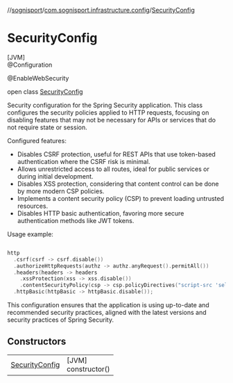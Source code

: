 //[sognisport](../../../index.md)/[com.sognisport.infrastructure.config](../index.md)/[SecurityConfig](index.md)

# SecurityConfig

[JVM]\
@Configuration

@EnableWebSecurity

open class [SecurityConfig](index.md)

Security configuration for the Spring Security application. This class configures the security policies applied to HTTP requests, focusing on disabling features that may not be necessary for APIs or services that do not require state or session. 

Configured features:

- Disables CSRF protection, useful for REST APIs that use token-based authentication where the CSRF risk is minimal.
- Allows unrestricted access to all routes, ideal for public services or during initial development.
- Disables XSS protection, considering that content control can be done by more modern CSP policies.
- Implements a content security policy (CSP) to prevent loading untrusted resources.
- Disables HTTP basic authentication, favoring more secure authentication methods like JWT tokens.

Usage example:

```kotlin

http
  .csrf(csrf -> csrf.disable())
  .authorizeHttpRequests(authz -> authz.anyRequest().permitAll())
  .headers(headers -> headers
    .xssProtection(xss -> xss.disable())
    .contentSecurityPolicy(csp -> csp.policyDirectives("script-src 'self'; object-src 'none';")))
  .httpBasic(httpBasic -> httpBasic.disable());

```

This configuration ensures that the application is using up-to-date and recommended security practices, aligned with the latest versions and security practices of Spring Security.

## Constructors

| | |
|---|---|
| [SecurityConfig](-security-config.md) | [JVM]<br>constructor() |
